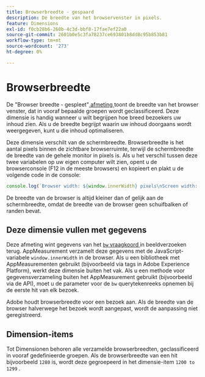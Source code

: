 ```yaml
---
title: Browserbreedte - gespaard
description: De breedte van het browservenster in pixels.
feature: Dimensions
exl-id: f0cb28b6-260b-4c3d-bbf8-17fae7ef22a0
source-git-commit: 2601b0e5c3fa78237ce693801b8dd8c95b853b81
workflow-type: tm+mt
source-wordcount: '273'
ht-degree: 0%

---
```


# Browserbreedte

De &quot;Browser breedte - gespleet&quot;[ afmeting ](overview.md) toont de breedte van het browser venster, dat in vooraf bepaalde groepen wordt geclassificeerd. Deze dimensie is handig wanneer u wilt begrijpen hoe breed bezoekers uw inhoud zien. Als u de breedte begrijpt waarin uw inhoud doorgaans wordt weergegeven, kunt u die inhoud optimaliseren.

Deze dimensie verschilt van de schermbreedte. Browserbreedte is het aantal pixels binnen de zichtbare browserruimte, terwijl de schermbreedte de breedte van de gehele monitor in pixels is. Als u het verschil tussen deze twee variabelen op uw eigen computer wilt zien, opent u de browserconsole (F12 in de meeste browsers) en kopieert en plakt u de volgende code in de console:

```javascript
console.log(`Browser width: ${window.innerWidth} pixels\nScreen width: ${screen.width} pixels`);
```

De breedte van de browser is altijd kleiner dan of gelijk aan de schermbreedte, omdat de breedte van de browser geen schuifbalken of randen bevat.

## Deze dimensie vullen met gegevens

Deze afmeting wint gegevens van het [`bw` vraagkoord ](/help/implement/validate/query-parameters.md) in beeldverzoeken terug. AppMeasurement verzamelt deze gegevens met de JavaScript-variabele `window.innerWidth` in de browser. Als u een bibliotheek met AppMeasurementen gebruikt (bijvoorbeeld via tags in Adobe Experience Platform), werkt deze dimensie buiten het vak. Als u een methode voor gegevensverzameling buiten het AppMeasurement gebruikt (bijvoorbeeld via de API), moet u de parameter voor de `bw` querytekenreeks opnemen bij de eerste hit van elk bezoek.

Adobe houdt browserbreedte voor een bezoek aan. Als de breedte van de browser halverwege het bezoek wordt aangepast, wordt de aanpassing niet geregistreerd.

## Dimension-items

Tot Dimensionen behoren alle verzamelde browserbreedten, geclassificeerd in vooraf gedefinieerde groepen. Als de browserbreedte van een hit bijvoorbeeld `1280` is, wordt deze gegroepeerd in het dimensie-item `1200 to 1299` .
